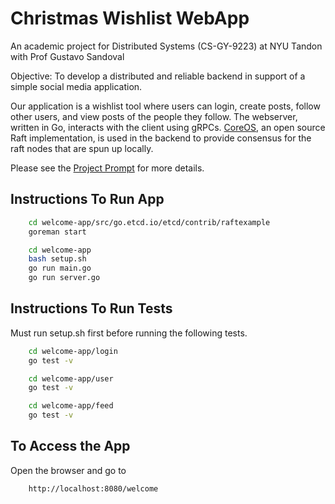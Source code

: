 # Christmas Wishlist WebApp

An academic project for Distributed Systems (CS-GY-9223) at NYU Tandon with Prof Gustavo Sandoval

Objective: To develop a distributed and reliable backend in support of a simple social media application. 

Our application is a wishlist tool where users can login, create posts, follow other users, and view posts of the people they follow. The webserver, written in Go, interacts with the client using gRPCs. [CoreOS](https://github.com/etcd-io/etcd/tree/main/raft), an open source Raft implementation, is used in the backend to provide consensus for the raft nodes that are spun up locally. 

Please see the [Project Prompt](https://github.com/sidistic/ds_final/blob/main/Project_Prompt.pdf) for more details.

## Instructions To Run App
```bash
    cd welcome-app/src/go.etcd.io/etcd/contrib/raftexample
    goreman start

    cd welcome-app
    bash setup.sh
    go run main.go
    go run server.go
```
## Instructions To Run Tests

Must run setup.sh first before running the following tests.

```bash
    cd welcome-app/login
    go test -v

    cd welcome-app/user
    go test -v

    cd welcome-app/feed
    go test -v    
```

## To Access the App

Open the browser and go to 

```
    http://localhost:8080/welcome
```
